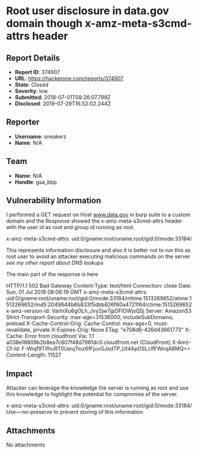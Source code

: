 # Root user disclosure in data.gov domain though x-amz-meta-s3cmd-attrs header

## Report Details
- **Report ID**: 374907
- **URL**: https://hackerone.com/reports/374907
- **State**: Closed
- **Severity**: low
- **Submitted**: 2018-07-01T08:26:07.799Z
- **Disclosed**: 2019-07-29T16:52:02.244Z

## Reporter
- **Username**: sneakerz
- **Name**: N/A

## Team
- **Name**: N/A
- **Handle**: gsa_bbp

## Vulnerability Information
I performed a GET request on Host www.data.gov in burp suite to a custom domain and the Response showed the x-amz-meta-s3cmd-attrs header with the user id as root and group id running as root.

x-amz-meta-s3cmd-attrs: uid:0/gname:root/uname:root/gid:0/mode:33184/

This represents information disclosure and also it is better not to run this as root user to avoid an attacker executing malicious commands on the server *see my other report about DNS lookups*

The main part of the  response is here

HTTP/1.1 502 Bad Gateway
Content-Type: text/html
Connection: close
Date: Sun, 01 Jul 2018 08:06:19 GMT
x-amz-meta-s3cmd-attrs: uid:0/gname:root/uname:root/gid:0/mode:33184/mtime:1513269652/atime:1513269652/md5:2049644b6b833f5dbb826f60a4721f64/ctime:1513269652
x-amz-version-id: VarInXu6gOLh_Jvy2jw7jpDFlOWjsQSj
Server: AmazonS3
Strict-Transport-Security: max-age=31536000; includeSubDomains; preload
X-Cache-Control-Orig: 
Cache-Control: max-age=0, must-revalidate, private
X-Expires-Orig: None
ETag: "e708d6-426d43661773"
X-Cache: Error from cloudfront
Via: 1.1 a038e18809b2b8ea7c607f48d7981dc0.cloudfront.net (CloudFront)
X-Amz-Cf-Id: F-Wiqf9TifhuRT0Uevj7mz6fFjuvGJxdTP_Ut4ApOSLclfFWnqA8MQ==
Content-Length: 11527

## Impact

Attacker can leverage the knowledge the server is running as root and use this knowledge to highlight the potential for compromise of the server.

x-amz-meta-s3cmd-attrs: uid:0/gname:root/uname:root/gid:0/mode:33184/
Use — no-preserve to prevent storing of this information

## Attachments
No attachments
